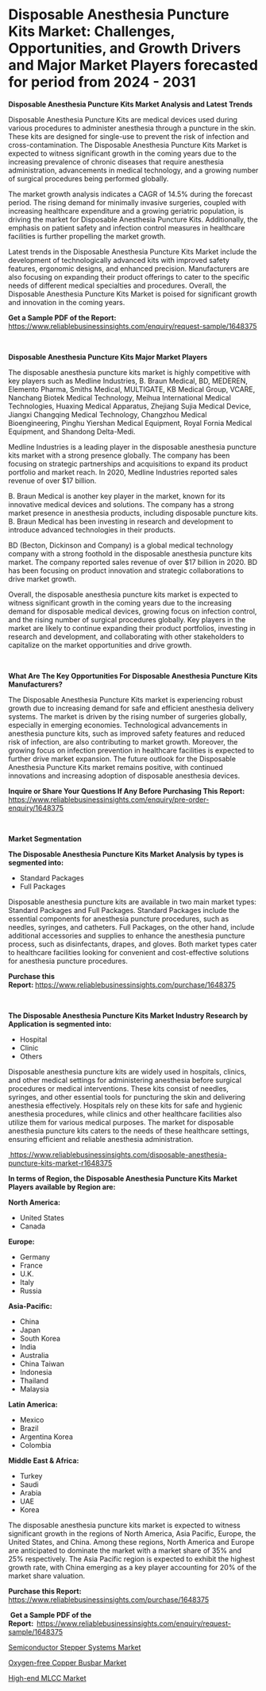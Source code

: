<p><h1>Disposable Anesthesia Puncture Kits Market: Challenges, Opportunities, and Growth Drivers and Major Market Players forecasted for period from 2024 - 2031</h1></p><p><strong>Disposable Anesthesia Puncture Kits Market Analysis and Latest Trends</strong></p>
<p><p>Disposable Anesthesia Puncture Kits are medical devices used during various procedures to administer anesthesia through a puncture in the skin. These kits are designed for single-use to prevent the risk of infection and cross-contamination. The Disposable Anesthesia Puncture Kits Market is expected to witness significant growth in the coming years due to the increasing prevalence of chronic diseases that require anesthesia administration, advancements in medical technology, and a growing number of surgical procedures being performed globally.</p><p>The market growth analysis indicates a CAGR of 14.5% during the forecast period. The rising demand for minimally invasive surgeries, coupled with increasing healthcare expenditure and a growing geriatric population, is driving the market for Disposable Anesthesia Puncture Kits. Additionally, the emphasis on patient safety and infection control measures in healthcare facilities is further propelling the market growth.</p><p>Latest trends in the Disposable Anesthesia Puncture Kits Market include the development of technologically advanced kits with improved safety features, ergonomic designs, and enhanced precision. Manufacturers are also focusing on expanding their product offerings to cater to the specific needs of different medical specialties and procedures. Overall, the Disposable Anesthesia Puncture Kits Market is poised for significant growth and innovation in the coming years.</p></p>
<p><strong>Get a Sample PDF of the Report:&nbsp;</strong> <a href="https://www.reliablebusinessinsights.com/enquiry/request-sample/1648375">https://www.reliablebusinessinsights.com/enquiry/request-sample/1648375</a></p>
<p>&nbsp;</p>
<p><strong>Disposable Anesthesia Puncture Kits Major Market Players</strong></p>
<p><p>The disposable anesthesia puncture kits market is highly competitive with key players such as Medline Industries, B. Braun Medical, BD, MEDEREN, Elemento Pharma, Smiths Medical, MULTIGATE, KB Medical Group, VCARE, Nanchang Biotek Medical Technology, Meihua International Medical Technologies, Huaxing Medical Apparatus, Zhejiang Sujia Medical Device, Jiangxi Changqing Medical Technology, Changzhou Medical Bioengineering, Pinghu Yiershan Medical Equipment, Royal Fornia Medical Equipment, and Shandong Delta-Medi.</p><p>Medline Industries is a leading player in the disposable anesthesia puncture kits market with a strong presence globally. The company has been focusing on strategic partnerships and acquisitions to expand its product portfolio and market reach. In 2020, Medline Industries reported sales revenue of over $17 billion.</p><p>B. Braun Medical is another key player in the market, known for its innovative medical devices and solutions. The company has a strong market presence in anesthesia products, including disposable puncture kits. B. Braun Medical has been investing in research and development to introduce advanced technologies in their products.</p><p>BD (Becton, Dickinson and Company) is a global medical technology company with a strong foothold in the disposable anesthesia puncture kits market. The company reported sales revenue of over $17 billion in 2020. BD has been focusing on product innovation and strategic collaborations to drive market growth.</p><p>Overall, the disposable anesthesia puncture kits market is expected to witness significant growth in the coming years due to the increasing demand for disposable medical devices, growing focus on infection control, and the rising number of surgical procedures globally. Key players in the market are likely to continue expanding their product portfolios, investing in research and development, and collaborating with other stakeholders to capitalize on the market opportunities and drive growth.</p></p>
<p>&nbsp;</p>
<p><strong>What Are The Key Opportunities For Disposable Anesthesia Puncture Kits Manufacturers?</strong></p>
<p><p>The Disposable Anesthesia Puncture Kits market is experiencing robust growth due to increasing demand for safe and efficient anesthesia delivery systems. The market is driven by the rising number of surgeries globally, especially in emerging economies. Technological advancements in anesthesia puncture kits, such as improved safety features and reduced risk of infection, are also contributing to market growth. Moreover, the growing focus on infection prevention in healthcare facilities is expected to further drive market expansion. The future outlook for the Disposable Anesthesia Puncture Kits market remains positive, with continued innovations and increasing adoption of disposable anesthesia devices.</p></p>
<p><strong>Inquire or Share Your Questions If Any Before Purchasing This Report:</strong> <a href="https://www.reliablebusinessinsights.com/enquiry/pre-order-enquiry/1648375">https://www.reliablebusinessinsights.com/enquiry/pre-order-enquiry/1648375</a></p>
<p>&nbsp;</p>
<p><strong>Market Segmentation</strong></p>
<p><strong>The Disposable Anesthesia Puncture Kits Market Analysis by types is segmented into:</strong></p>
<p><ul><li>Standard Packages</li><li>Full Packages</li></ul></p>
<p><p>Disposable anesthesia puncture kits are available in two main market types: Standard Packages and Full Packages. Standard Packages include the essential components for anesthesia puncture procedures, such as needles, syringes, and catheters. Full Packages, on the other hand, include additional accessories and supplies to enhance the anesthesia puncture process, such as disinfectants, drapes, and gloves. Both market types cater to healthcare facilities looking for convenient and cost-effective solutions for anesthesia puncture procedures.</p></p>
<p><strong>Purchase this Report:&nbsp;</strong><a href="https://www.reliablebusinessinsights.com/purchase/1648375">https://www.reliablebusinessinsights.com/purchase/1648375</a></p>
<p>&nbsp;</p>
<p><strong>The Disposable Anesthesia Puncture Kits Market Industry Research by Application is segmented into:</strong></p>
<p><ul><li>Hospital</li><li>Clinic</li><li>Others</li></ul></p>
<p><p>Disposable anesthesia puncture kits are widely used in hospitals, clinics, and other medical settings for administering anesthesia before surgical procedures or medical interventions. These kits consist of needles, syringes, and other essential tools for puncturing the skin and delivering anesthesia effectively. Hospitals rely on these kits for safe and hygienic anesthesia procedures, while clinics and other healthcare facilities also utilize them for various medical purposes. The market for disposable anesthesia puncture kits caters to the needs of these healthcare settings, ensuring efficient and reliable anesthesia administration.</p></p>
<p><a href="https://www.reliablebusinessinsights.com/disposable-anesthesia-puncture-kits-market-r1648375">&nbsp;https://www.reliablebusinessinsights.com/disposable-anesthesia-puncture-kits-market-r1648375</a></p>
<p><strong>In terms of Region, the Disposable Anesthesia Puncture Kits Market Players available by Region are:</strong></p>
<p>
    <p> <strong> North America: </strong>
        <ul>
            <li>United States</li>
            <li>Canada</li>
        </ul>
        </p> 
    <p> <strong> Europe: </strong>
        <ul>
            <li>Germany</li>
            <li>France</li>
            <li>U.K.</li>
            <li>Italy</li>
            <li>Russia</li>
        </ul>
        </p> 
    <p> <strong> Asia-Pacific: </strong>
        <ul>
            <li>China</li>
            <li>Japan</li>
            <li>South Korea</li>
            <li>India</li>
            <li>Australia</li>
            <li>China Taiwan</li>
            <li>Indonesia</li>
            <li>Thailand</li>
            <li>Malaysia</li>
        </ul>
        </p> 
    <p> <strong> Latin America: </strong>
        <ul>
            <li>Mexico</li>
            <li>Brazil</li>
            <li>Argentina Korea</li>
            <li>Colombia</li>
        </ul>
        </p> 
    <p> <strong> Middle East & Africa: </strong>
        <ul>
            <li>Turkey</li>
            <li>Saudi</li>
            <li>Arabia</li>
            <li>UAE</li>
            <li>Korea</li>
        </ul>
    </p>
    </p>
<p><p>The disposable anesthesia puncture kits market is expected to witness significant growth in the regions of North America, Asia Pacific, Europe, the United States, and China. Among these regions, North America and Europe are anticipated to dominate the market with a market share of 35% and 25% respectively. The Asia Pacific region is expected to exhibit the highest growth rate, with China emerging as a key player accounting for 20% of the market share valuation.</p></p>
<p><strong>Purchase this Report: </strong><a href="https://www.reliablebusinessinsights.com/purchase/1648375">https://www.reliablebusinessinsights.com/purchase/1648375</a></p>
<p>&nbsp;<strong>Get a Sample PDF of the Report:&nbsp;&nbsp;</strong><a href="https://www.reliablebusinessinsights.com/enquiry/request-sample/1648375">https://www.reliablebusinessinsights.com/enquiry/request-sample/1648375</a></p>
<p><strong></strong></p>
<p><p><a href="https://issuu.com/reportprime-2/docs/semiconductor-stepper-systems-market-size-2030.ppt">Semiconductor Stepper Systems Market</a></p><p><a href="https://view.publitas.com/reportprime-1/insights-into-the-oxygen-free-copper-busbar-industry-market-financial-status-market-size-and-revenue-analysis-up-to-2031/">Oxygen-free Copper Busbar Market</a></p><p><a href="https://view.publitas.com/reportprime-1/global-high-end-mlcc-market-size-share-analysis-by-product-type-by-application-by-region-forecasts-2024-2031/">High-end MLCC Market</a></p></p>